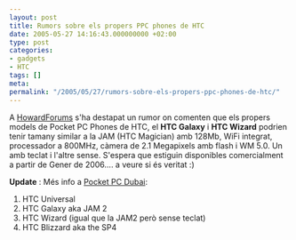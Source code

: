 ```yaml
---
layout: post
title: Rumors sobre els propers PPC phones de HTC
date: 2005-05-27 14:16:43.000000000 +02:00
type: post
categories:
- gadgets
- HTC
tags: []
meta:
permalink: "/2005/05/27/rumors-sobre-els-propers-ppc-phones-de-htc/"
---
```

A [HowardForums](http://www.howardforums.com/showthread.php?t=641623&page=1) s'ha destapat un rumor on comenten que els propers models de Pocket PC Phones de HTC, el **HTC Galaxy** i **HTC Wizard** podrien tenir tamany similar a la JAM (HTC Magician) amb 128Mb, WiFi integrat, processador a 800MHz, càmera de 2.1 Megapixels amb flash i WM 5.0. Un amb teclat i l'altre sense. S'espera que estiguin disponibles comercialment a partir de Gener de 2006.... a veure si és veritat :)

**Update** : Més info a [Pocket PC Dubai](http://pocketpcdubai.infopop.cc/eve/ubb.x/a/tpc/f/695604964/m/461103809/r/#):

1. HTC Universal  
2. HTC Galaxy aka JAM 2  
3. HTC Wizard (igual que la JAM2 però sense teclat)  
4. HTC Blizzard aka the SP4

